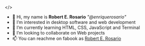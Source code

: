 <img src=""></>
- 👋 Hi, my name is <b>Robert E. Rosario</b> <i>"@enriquerosario"</i>
- 💞️ I’m interested in desktop software and web  development
- 🌱 I’m currently learning HTML, CSS, JavaScript and Terminal
- 👀 I’m looking to collaborate on Web projects
- 📫 You can reachme on fabook as <a href="https://www.facebook.com/robert.e.rosario">Robert E. Rosario</a>

<!---![](https://pandao.github.io/editor.md/images/logos/editormd-logo-180x180.png)<!---

<!---
enriquerosario/enriquerosario is a ✨ special ✨ repository because its `README.md` (this file) appears on your GitHub profile.
You can click the Preview link to take a look at your changes.
<!---
